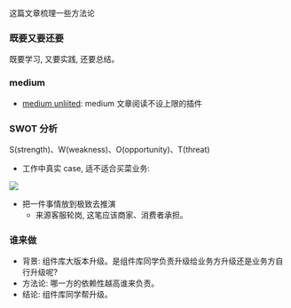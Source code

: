 这篇文章梳理一些方法论

### 既要又要还要

既要学习, 又要实践, 还要总结。

### medium

* [medium unliited](https://medium-unlimited.ml/download/): medium 文章阅读不设上限的插件

### SWOT 分析

S(strength)、W(weakness)、O(opportunity)、T(threat)

* 工作中真实 case, 适不适合买菜业务:

![](http://with.muyunyun.cn/5db89f1e0de373c0b2f6cce0df141cc0.jpg)

* 把一件事情放到极致去推演
  * 来源客服轮岗, 这笔应该商家、消费者承担。

### 谁来做

* 背景: 组件库大版本升级。是组件库同学负责升级给业务方升级还是业务方自行升级呢?
* 方法论: 哪一方的依赖性越高谁来负责。
* 结论: 组件库同学帮升级。

